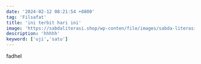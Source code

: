 ```yaml
---
date: '2024-02-12 08:21:54 +0800'
tag: 'Filsafat'
title: 'ini terbit hari ini'
image: 'https://sabdaliterasi.shop/wp-conten/file/images/sabda-literasi-demokrasi-dalam-ironi-dari-sorak-sorai-dukungan-ke-gelombang-kritik-akademisi.jpg'
description: 'hhhhh'
keyword: ['uji','satu']
---
```

<p>fadhel</p>
